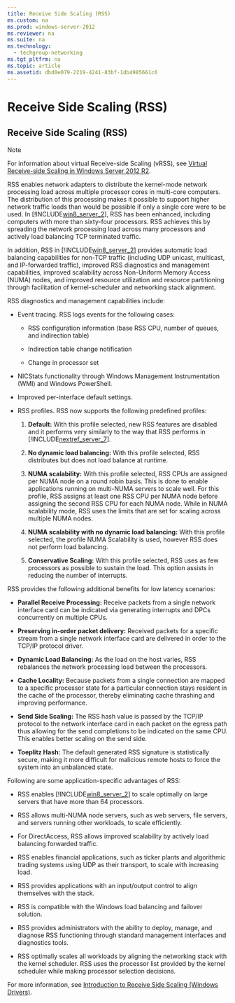 ```yaml
---
title: Receive Side Scaling (RSS)
ms.custom: na
ms.prod: windows-server-2012
ms.reviewer: na
ms.suite: na
ms.technology: 
  - techgroup-networking
ms.tgt_pltfrm: na
ms.topic: article
ms.assetid: dbd0e079-2219-4241-83bf-1db4985661c6
---
```

# Receive Side Scaling (RSS)
  
## <a name="BKMK_RSS"></a>Receive Side Scaling \(RSS\)  
  
> [!NOTE]  
> For information about virtual Receive\-side Scaling \(vRSS\), see [Virtual Receive-side Scaling in Windows Server 2012 R2](../Topic/Virtual-Receive-side-Scaling-in-Windows-Server-2012-R2.md).  
  
RSS enables network adapters to distribute the kernel\-mode network processing load across multiple processor cores in multi\-core computers. The distribution of this processing makes it possible to support higher network traffic loads than would be possible if only a single core were to be used. In [!INCLUDE[win8_server_2](../Token/win8_server_2_md.md)], RSS has been enhanced, including computers with more than sixty\-four processors. RSS achieves this by spreading the network processing load across many processors and actively load balancing TCP terminated traffic.  
  
In addition, RSS in [!INCLUDE[win8_server_2](../Token/win8_server_2_md.md)] provides automatic load balancing capabilities for non\-TCP traffic \(including UDP unicast, multicast, and IP\-forwarded traffic\), improved RSS diagnostics and management capabilities, improved scalability across Non\-Uniform Memory Access \(NUMA\) nodes, and improved resource utilization and resource partitioning through facilitation of kernel\-scheduler and networking stack alignment.  
  
RSS diagnostics and management capabilities include:  
  
-   Event tracing. RSS logs events for the following cases:  
  
    -   RSS configuration information \(base RSS CPU, number of queues, and indirection table\)  
  
    -   Indirection table change notification  
  
    -   Change in processor set  
  
-   NICStats functionality through Windows Management Instrumentation \(WMI\) and Windows PowerShell.  
  
-   Improved per\-interface default settings.  
  
-   RSS profiles. RSS now supports the following predefined profiles:  
  
    1.  **Default:** With this profile selected, new RSS features are disabled and it performs very similarly to the way that RSS performs in [!INCLUDE[nextref_server_7](../Token/nextref_server_7_md.md)].  
  
    2.  **No dynamic load balancing:** With this profile selected, RSS distributes but does not load balance at runtime.  
  
    3.  **NUMA scalability:** With this profile selected, RSS CPUs are assigned per NUMA node on a round robin basis. This is done to enable applications running on multi\-NUMA servers to scale well. For this profile, RSS assigns at least one RSS CPU per NUMA node before assigning the second RSS CPU for each NUMA node. While in NUMA scalability mode, RSS uses the limits that are set for scaling across multiple NUMA nodes.  
  
    4.  **NUMA scalability with no dynamic load balancing:** With this profile selected, the profile NUMA Scalability is used, however RSS does not perform load balancing.  
  
    5.  **Conservative Scaling:** With this profile selected, RSS uses as few processors as possible to sustain the load. This option assists in reducing the number of interrupts.  
  
RSS provides the following additional benefits for low latency scenarios:  
  
-   **Parallel Receive Processing:** Receive packets from a single network interface card can be indicated via generating interrupts and DPCs concurrently on multiple CPUs.  
  
-   **Preserving in\-order packet delivery:** Received packets for a specific stream from a single network interface card are delivered in order to the TCP\/IP protocol driver.  
  
-   **Dynamic Load Balancing:** As the load on the host varies, RSS rebalances the network processing load between the processors.  
  
-   **Cache Locality:** Because packets from a single connection are mapped to a specific processor state for a particular connection stays resident in the cache of the processor, thereby eliminating cache thrashing and improving performance.  
  
-   **Send Side Scaling:** The RSS hash value is passed by the TCP\/IP protocol to the network interface card in each packet on the egress path thus allowing for the send completions to be indicated on the same CPU. This enables better scaling on the send side.  
  
-   **Toeplitz Hash:** The default generated RSS signature is statistically secure, making it more difficult for malicious remote hosts to force the system into an unbalanced state.  
  
Following are some application\-specific advantages of RSS:  
  
-   RSS enables [!INCLUDE[win8_server_2](../Token/win8_server_2_md.md)] to scale optimally on large servers that have more than 64 processors.  
  
-   RSS allows multi\-NUMA node servers, such as web servers, file servers, and servers running other workloads, to scale efficiently.  
  
-   For DirectAccess, RSS allows improved scalability by actively load balancing forwarded traffic.  
  
-   RSS enables financial applications, such as ticker plants and algorithmic trading systems using UDP as their transport, to scale with increasing load.  
  
-   RSS provides applications with an input\/output control to align themselves with the stack.  
  
-   RSS is compatible with the Windows load balancing and failover solution.  
  
-   RSS provides administrators with the ability to deploy, manage, and diagnose RSS functioning through standard management interfaces and diagnostics tools.  
  
-   RSS optimally scales all workloads by aligning the networking stack with the kernel scheduler. RSS uses the processor list provided by the kernel scheduler while making processor selection decisions.  
  
For more information, see [Introduction to Receive Side Scaling \(Windows Drivers\)](http://msdn.microsoft.com/library/windows/hardware/ff556942(v=vs.85).aspx).  
  
